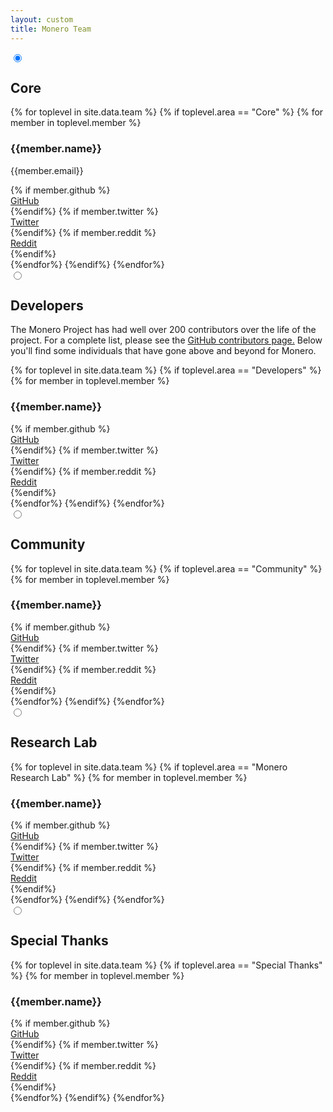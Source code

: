 ```yaml
---
layout: custom
title: Monero Team
---
```

<div class="team">

   <section class="container">
    <div class="row">
        <div class="col-xs-12">
                        <div class="tabPanel-widget">
                           <label for="tab-1" tabindex="0"></label>
                            <input id="tab-1" type="radio" name="tabs" aria-hidden="true" checked="true">
                            <h2>Core</h2>
                            <div class="tabPanel-content">
                              <div class="row">
                                {% for toplevel in site.data.team %}
                                  {% if toplevel.area == "Core" %}
                                    {% for member in toplevel.member %}
                                        <div class="half col-lg-6 col-md-6 col-sm-6 col-xs-6">
                                           <div class="info-block">
                                                <div class="row center-xs">
                                                    <h3>{{member.name}}</h3>
                                                </div>
                                                <div class="row center-xs">
                                                    <p>{{member.email}}</p>
                                                </div>
                                                {% if member.github %}
                                                <div class="row center-xs">
                                                    <a href="{{member.github}}">GitHub</a>
                                                </div>
                                                {%endif%}
                                                {% if member.twitter %}
                                                <div class="row center-xs">
                                                    <a href="{{member.twitter}}">Twitter</a>
                                                </div>
                                                {%endif%}
                                                {% if member.reddit %}
                                                <div class="row center-xs">
                                                    <a href="{{member.reddit}}">Reddit</a>
                                                </div>
                                                {%endif%}
                                            </div>
                                        </div>
                                    {%endfor%}
                                  {%endif%}
                                {%endfor%}
                              </div>
                            </div>
                            <label for="tab-2" tab index="0"></label>
                            <input id="tab-2" type="radio" name="tabs" aria-hidden="true">
                            <h2>Developers</h2>
                            <div class="tabPanel-content">
                             <div class="container full">
                                   <div class="info-block text-adapt">
                                        <div class="row">
                                            <div class="col-xs-12 text-adapt">
                                                <p>The Monero Project has had well over 200 contributors over the life of the project. For a complete list, please see the <a href="https://github.com/monero-project/monero/graphs/contributors">GitHub contributors page.</a> Below you'll find some individuals that have gone above and beyond for Monero.</p>
                                            </div>
                                        </div>
                                    </div>
                            </div>
                              <div class="row">
                                {% for toplevel in site.data.team %}
                                  {% if toplevel.area == "Developers" %}
                                    {% for member in toplevel.member %}
                                        <div class="half col-lg-6 col-md-6 col-sm-6 col-xs-6">
                                           <div class="info-block">
                                                <div class="row center-xs">
                                                    <h3>{{member.name}}</h3>
                                                </div>
                                                {% if member.github %}
                                                <div class="row center-xs">
                                                    <a href="{{member.github}}">GitHub</a>
                                                </div>
                                                {%endif%}
                                                {% if member.twitter %}
                                                <div class="row center-xs">
                                                    <a href="{{member.twitter}}">Twitter</a>
                                                </div>
                                                {%endif%}
                                                {% if member.reddit %}
                                                <div class="row center-xs">
                                                    <a href="{{member.reddit}}">Reddit</a>
                                                </div>
                                                {%endif%}
                                            </div>
                                        </div>
                                    {%endfor%}
                                  {%endif%}
                                {%endfor%}
                              </div>
                            </div>
                            <label for="tab-3" tabindex="0"></label>
                            <input id="tab-3" type="radio" name="tabs" aria-hidden="true">
                            <h2>Community</h2>
                            <div class="tabPanel-content">
                              <div class="row">
                                {% for toplevel in site.data.team %}
                                  {% if toplevel.area == "Community" %}
                                    {% for member in toplevel.member %}
                                        <div class="half col-lg-6 col-md-6 col-sm-6 col-xs-6">
                                           <div class="info-block">
                                                <div class="row center-xs">
                                                    <h3>{{member.name}}</h3>
                                                </div>
                                                {% if member.github %}
                                                <div class="row center-xs">
                                                    <a href="{{member.github}}">GitHub</a>
                                                </div>
                                                {%endif%}
                                                {% if member.twitter %}
                                                <div class="row center-xs">
                                                    <a href="{{member.twitter}}">Twitter</a>
                                                </div>
                                                {%endif%}
                                                {% if member.reddit %}
                                                <div class="row center-xs">
                                                    <a href="{{member.reddit}}">Reddit</a>
                                                </div>
                                                {%endif%}
                                            </div>
                                        </div>
                                    {%endfor%}
                                  {%endif%}
                                {%endfor%}
                              </div>
                            </div>
                            <label for="tab-4" tabindex="0"></label>
                            <input id="tab-4" type="radio" name="tabs" aria-hidden="true">
                            <h2>Research Lab</h2>
                            <div class="tabPanel-content">
                              <div class="row">
                                {% for toplevel in site.data.team %}
                                  {% if toplevel.area == "Monero Research Lab" %}
                                    {% for member in toplevel.member %}
                                        <div class="half col-lg-6 col-md-6 col-sm-12 col-xs-6">
                                           <div class="info-block">
                                                <div class="row center-xs">
                                                    <h3>{{member.name}}</h3>
                                                </div>
                                                {% if member.github %}
                                                <div class="row center-xs">
                                                    <a href="{{member.github}}">GitHub</a>
                                                </div>
                                                {%endif%}
                                                {% if member.twitter %}
                                                <div class="row center-xs">
                                                    <a href="{{member.twitter}}">Twitter</a>
                                                </div>
                                                {%endif%}
                                                {% if member.reddit %}
                                                <div class="row center-xs">
                                                    <a href="{{member.reddit}}">Reddit</a>
                                                </div>
                                                {%endif%}
                                            </div>
                                        </div>
                                    {%endfor%}
                                  {%endif%}
                                {%endfor%}
                              </div>
                            </div>
                            <label for="tab-5" tabindex="0"></label>
                            <input id="tab-5" type="radio" name="tabs" aria-hidden="true">
                            <h2>Special Thanks</h2>
                            <div class="tabPanel-content">
                              <div class="row">
                                {% for toplevel in site.data.team %}
                                  {% if toplevel.area == "Special Thanks" %}
                                    {% for member in toplevel.member %}
                                        <div class="half col-lg-6 col-md-6 col-sm-12 col-xs-6">
                                           <div class="info-block">
                                                <div class="row center-xs">
                                                    <h3>{{member.name}}</h3>
                                                </div>
                                                {% if member.github %}
                                                <div class="row center-xs">
                                                    <a href="{{member.github}}">GitHub</a>
                                                </div>
                                                {%endif%}
                                                {% if member.twitter %}
                                                <div class="row center-xs">
                                                    <a href="{{member.twitter}}">Twitter</a>
                                                </div>
                                                {%endif%}
                                                {% if member.reddit %}
                                                <div class="row center-xs">
                                                    <a href="{{member.reddit}}">Reddit</a>
                                                </div>
                                                {%endif%}
                                            </div>
                                        </div>
                                    {%endfor%}
                                  {%endif%}
                                {%endfor%}
                              </div>
                            </div>
                          </div>
        </div>
    </div>
</section>


</div>